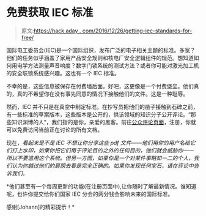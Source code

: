 # 免费获取 IEC 标准

> 原文:[https://hack aday . com/2016/12/26/getting-iec-standards-for-free/](https://hackaday.com/2016/12/26/getting-iec-standards-for-free/)

国际电工委员会(IEC)是一个国际组织，发布广泛的电子相关主题的标准。多宽？他们的任务似乎涵盖了家用产品安全规则和核电厂安全逻辑组件的规范。想知道如何用电学方法测量声音响度？数字门锁系统的测试方法？或者你可能对激光加工机的安全联锁系统感兴趣。这也有一个 IEC 标准。

不幸的是，这些信息被保存在付费墙后面。好吧，这更像是一个付费堡垒。他们真的，真的不希望你在没有事先同意的情况下接触他们的文件。这是一种耻辱。

然而，IEC 并不只是在真空中制定标准。在抄写员把他们的凿子接触到石碑之前，有一些标准的草案版本，这些版本是公开的，供该领域的知识分子公开评论。“那些知识渊博的人”，我们指的是你，亲爱的黑客。前往[公众评论页面](http://www.iec.ch/comment/)，注册，你就可以免费访问当前正在讨论的所有文档。

现在，*看起来是不是 IEC 不想让你分享这些 pdf 文件——他们用你的用户名给它们打上水印，如果你把它们用于评论目的之外的任何目的，他们就会威胁你——所以不要滥用这个系统。但另一方面，如果你是一个对某件事略知一二的个人，我们认为你越过他们的肩膀去看是完全正确的。如果你发现任何宝石，请在评论中告诉我们。*

 *他们甚至有一个每周更新的功能(在注册页面中),让你随时了解最新情况。谁知道呢，也许你提交给你们国家 IEC 分会的两分钱会影响未来的国际标准。

感谢[Johann]的精彩提示！*